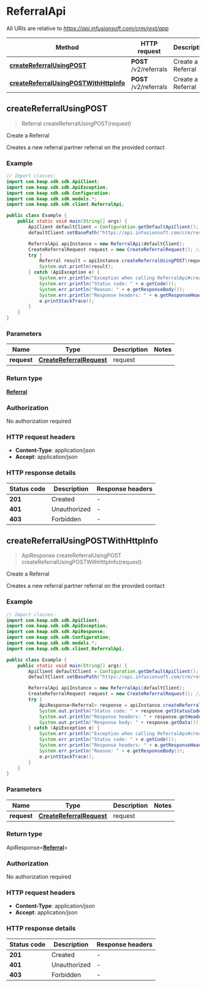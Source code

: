 # ReferralApi

All URIs are relative to *https://api.infusionsoft.com/crm/rest/app*

| Method | HTTP request | Description |
|------------- | ------------- | -------------|
| [**createReferralUsingPOST**](ReferralApi.md#createReferralUsingPOST) | **POST** /v2/referrals | Create a Referral |
| [**createReferralUsingPOSTWithHttpInfo**](ReferralApi.md#createReferralUsingPOSTWithHttpInfo) | **POST** /v2/referrals | Create a Referral |



## createReferralUsingPOST

> Referral createReferralUsingPOST(request)

Create a Referral

Creates a new referral partner referral on the provided contact

### Example

```java
// Import classes:
import com.keap.sdk.sdk.ApiClient;
import com.keap.sdk.sdk.ApiException;
import com.keap.sdk.sdk.Configuration;
import com.keap.sdk.sdk.models.*;
import com.keap.sdk.sdk.client.ReferralApi;

public class Example {
    public static void main(String[] args) {
        ApiClient defaultClient = Configuration.getDefaultApiClient();
        defaultClient.setBasePath("https://api.infusionsoft.com/crm/rest/app");

        ReferralApi apiInstance = new ReferralApi(defaultClient);
        CreateReferralRequest request = new CreateReferralRequest(); // CreateReferralRequest | request
        try {
            Referral result = apiInstance.createReferralUsingPOST(request);
            System.out.println(result);
        } catch (ApiException e) {
            System.err.println("Exception when calling ReferralApi#createReferralUsingPOST");
            System.err.println("Status code: " + e.getCode());
            System.err.println("Reason: " + e.getResponseBody());
            System.err.println("Response headers: " + e.getResponseHeaders());
            e.printStackTrace();
        }
    }
}
```

### Parameters


| Name | Type | Description  | Notes |
|------------- | ------------- | ------------- | -------------|
| **request** | [**CreateReferralRequest**](CreateReferralRequest.md)| request | |

### Return type

[**Referral**](Referral.md)


### Authorization

No authorization required

### HTTP request headers

- **Content-Type**: application/json
- **Accept**: application/json

### HTTP response details
| Status code | Description | Response headers |
|-------------|-------------|------------------|
| **201** | Created |  -  |
| **401** | Unauthorized |  -  |
| **403** | Forbidden |  -  |

## createReferralUsingPOSTWithHttpInfo

> ApiResponse<Referral> createReferralUsingPOST createReferralUsingPOSTWithHttpInfo(request)

Create a Referral

Creates a new referral partner referral on the provided contact

### Example

```java
// Import classes:
import com.keap.sdk.sdk.ApiClient;
import com.keap.sdk.sdk.ApiException;
import com.keap.sdk.sdk.ApiResponse;
import com.keap.sdk.sdk.Configuration;
import com.keap.sdk.sdk.models.*;
import com.keap.sdk.sdk.client.ReferralApi;

public class Example {
    public static void main(String[] args) {
        ApiClient defaultClient = Configuration.getDefaultApiClient();
        defaultClient.setBasePath("https://api.infusionsoft.com/crm/rest/app");

        ReferralApi apiInstance = new ReferralApi(defaultClient);
        CreateReferralRequest request = new CreateReferralRequest(); // CreateReferralRequest | request
        try {
            ApiResponse<Referral> response = apiInstance.createReferralUsingPOSTWithHttpInfo(request);
            System.out.println("Status code: " + response.getStatusCode());
            System.out.println("Response headers: " + response.getHeaders());
            System.out.println("Response body: " + response.getData());
        } catch (ApiException e) {
            System.err.println("Exception when calling ReferralApi#createReferralUsingPOST");
            System.err.println("Status code: " + e.getCode());
            System.err.println("Response headers: " + e.getResponseHeaders());
            System.err.println("Reason: " + e.getResponseBody());
            e.printStackTrace();
        }
    }
}
```

### Parameters


| Name | Type | Description  | Notes |
|------------- | ------------- | ------------- | -------------|
| **request** | [**CreateReferralRequest**](CreateReferralRequest.md)| request | |

### Return type

ApiResponse<[**Referral**](Referral.md)>


### Authorization

No authorization required

### HTTP request headers

- **Content-Type**: application/json
- **Accept**: application/json

### HTTP response details
| Status code | Description | Response headers |
|-------------|-------------|------------------|
| **201** | Created |  -  |
| **401** | Unauthorized |  -  |
| **403** | Forbidden |  -  |

